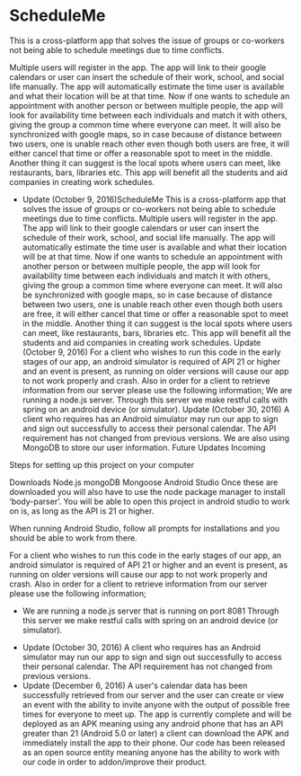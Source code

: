 # ScheduleMe

This is a cross-platform app that solves the issue of groups or co-workers not being able to schedule meetings due to time conflicts.

Multiple users will register in the app. The app will link to their google calendars or user can insert the schedule of their work,
school, and social life manually. The app will automatically estimate the time user is available and what their location will be at that
time. Now if one wants to schedule an appointment with another person or between multiple people, the app will look for availability time
between each individuals and match it with others, giving the group a common time where everyone can meet. It will also be synchronized
with google maps, so in case because of distance between two users, one is unable reach other even though both users are free, it will
either cancel that time or offer a reasonable spot to meet in the middle. Another thing it can suggest is the local spots where users can
meet, like restaurants, bars, libraries etc. This app will benefit all the students and aid companies in creating work schedules.

* Update (October 9, 2016)ScheduleMe
This is a cross-platform app that solves the issue of groups or co-workers not being able to schedule meetings due to time conflicts.
Multiple users will register in the app. The app will link to their google calendars or user can insert the schedule of their work, school, and social life manually. The app will automatically estimate the time user is available and what their location will be at that time. Now if one wants to schedule an appointment with another person or between multiple people, the app will look for availability time between each individuals and match it with others, giving the group a common time where everyone can meet. It will also be synchronized with google maps, so in case because of distance between two users, one is unable reach other even though both users are free, it will either cancel that time or offer a reasonable spot to meet in the middle. Another thing it can suggest is the local spots where users can meet, like restaurants, bars, libraries etc. This app will benefit all the students and aid companies in creating work schedules.
Update (October 9, 2016) For a client who wishes to run this code in the early stages of our app, an android simulator is required of API 21 or higher and an event is present, as running on older versions will cause our app to not work properly and crash. Also in order for a client to retrieve information from our server please use the following information;
We are running a node.js server. Through this server we make restful calls with spring on an android device (or simulator).
Update (October 30, 2016) A client who requires has an Android simulator may run our app to sign and sign out successfully to access their personal calendar. The API requirement has not changed from previous versions. We are also using MongoDB to store our user information.
Future Updates Incoming




Steps for setting up this project on your computer


Downloads
Node.js
mongoDB
Mongoose
Android Studio
Once these are downloaded you will also have to use the node package manager to install ‘body-parser’. You will be able to open this project in android studio to work on is, as long as the API is 21 or higher.


When running Android Studio, follow all prompts for installations and you should be able to work from there.

For a client who wishes to run this code in the early stages of our app, an android simulator is required of API 21 or higher and an event is present, as running on older versions will cause our app to not work properly and crash.  Also in order for a client to retrieve information from our server please use the following information; 
  - We are running a node.js server that is running on port 8081 
Through this server we make restful calls with spring on an android device (or simulator).
* Update (October 30, 2016)
A client who requires has an Android simulator may run our app to sign and sign out successfully to access their personal calendar.  The API requirement has not changed from previous versions.  
* Update (December 6, 2016)
A user's calendar data has been successfully retrieved from our server and the user can create or view an event with the ability to invite anyone with the output of possible free times for everyone to meet up.  The app is currently complete and will be deployed as an APK meaning using any android phone that has an API greater than 21 (Android 5.0 or later) a client can download the APK and immediately install the app to their phone.  Our code has been released as an open source entity meaning anyone has the ability to work with our code in order to addon/improve their product.
